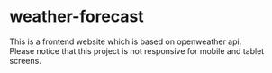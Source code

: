 # weather-forecast
This is a frontend website which is based on openweather api. <br/>
Please notice that this project is not responsive for mobile and tablet screens.
